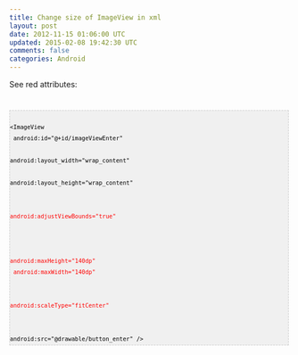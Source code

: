 ```yaml
---
title: Change size of ImageView in xml
layout: post
date: 2012-11-15 01:06:00 UTC
updated: 2015-02-08 19:42:30 UTC
comments: false
categories: Android
---
```

See red attributes:<br /><div style="font-family: Monaco; font-size: 11px; margin: 0px;"><br /></div><div style="font-family: Monaco; font-size: 11px; margin: 0px;"></div><pre style="background-color: #f0f0f0; background-position: initial initial; background-repeat: initial initial; border: 1px dashed rgb(204, 204, 204); font-family: arial; font-size: 12px; height: auto; line-height: 20px; overflow: auto; padding: 0px; text-align: left; width: 99%;"><code style="color: black; word-wrap: normal;">  &lt;ImageView  <br />         android:id="@+id/imageViewEnter"  <br />         android:layout_width="wrap_content"  <br />         android:layout_height="wrap_content"  <br /></code><code style="word-wrap: normal;"><span style="color: red;">         android:adjustViewBounds="true"  <br /></span></code><code style="color: black; word-wrap: normal;">        </code><code style="word-wrap: normal;"><span style="color: red;"> android:maxHeight="140dp"  <br />         android:maxWidth="140dp"  </span></code><code style="color: black; word-wrap: normal;"><br />         </code><code style="word-wrap: normal;"><span style="color: red;">android:scaleType="fitCenter"  </span></code><code style="color: black; word-wrap: normal;"><br />         android:src="@drawable/button_enter" /&gt;  <br /></code></pre>